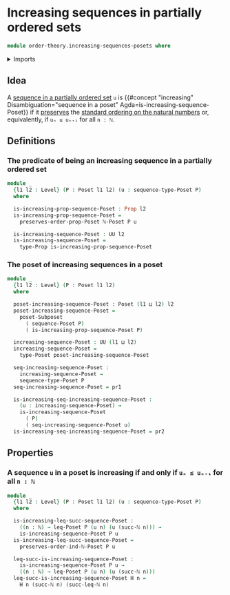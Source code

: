 # Increasing sequences in partially ordered sets

```agda
module order-theory.increasing-sequences-posets where
```

<details><summary>Imports</summary>

```agda
open import elementary-number-theory.decidable-total-order-natural-numbers
open import elementary-number-theory.inequality-natural-numbers
open import elementary-number-theory.natural-numbers

open import foundation.dependent-pair-types
open import foundation.function-types
open import foundation.identity-types
open import foundation.propositions
open import foundation.universe-levels

open import lists.sequences

open import order-theory.order-preserving-maps-posets
open import order-theory.posets
open import order-theory.sequences-posets
open import order-theory.subposets
```

</details>

## Idea

A [sequence in a partially ordered set](order-theory.sequences-posets.md) `u` is
{{#concept "increasing" Disambiguation="sequence in a poset" Agda=is-increasing-sequence-Poset}}
if it [preserves](order-theory.order-preserving-maps-posets.md) the
[standard ordering on the natural numbers](elementary-number-theory.inequality-natural-numbers.md)
or, equivalently, if `uₙ ≤ uₙ₊₁` for all `n : ℕ`.

## Definitions

### The predicate of being an increasing sequence in a partially ordered set

```agda
module _
  {l1 l2 : Level} (P : Poset l1 l2) (u : sequence-type-Poset P)
  where

  is-increasing-prop-sequence-Poset : Prop l2
  is-increasing-prop-sequence-Poset =
    preserves-order-prop-Poset ℕ-Poset P u

  is-increasing-sequence-Poset : UU l2
  is-increasing-sequence-Poset =
    type-Prop is-increasing-prop-sequence-Poset
```

### The poset of increasing sequences in a poset

```agda
module _
  {l1 l2 : Level} (P : Poset l1 l2)
  where

  poset-increasing-sequence-Poset : Poset (l1 ⊔ l2) l2
  poset-increasing-sequence-Poset =
    poset-Subposet
      ( sequence-Poset P)
      ( is-increasing-prop-sequence-Poset P)

  increasing-sequence-Poset : UU (l1 ⊔ l2)
  increasing-sequence-Poset =
    type-Poset poset-increasing-sequence-Poset

  seq-increasing-sequence-Poset :
    increasing-sequence-Poset →
    sequence-type-Poset P
  seq-increasing-sequence-Poset = pr1

  is-increasing-seq-increasing-sequence-Poset :
    (u : increasing-sequence-Poset) →
    is-increasing-sequence-Poset
      ( P)
      ( seq-increasing-sequence-Poset u)
  is-increasing-seq-increasing-sequence-Poset = pr2
```

## Properties

### A sequence `u` in a poset is increasing if and only if `uₙ ≤ uₙ₊₁` for all `n : ℕ`

```agda
module _
  {l1 l2 : Level} (P : Poset l1 l2) (u : sequence-type-Poset P)
  where

  is-increasing-leq-succ-sequence-Poset :
    ((n : ℕ) → leq-Poset P (u n) (u (succ-ℕ n))) →
    is-increasing-sequence-Poset P u
  is-increasing-leq-succ-sequence-Poset =
    preserves-order-ind-ℕ-Poset P u

  leq-succ-is-increasing-sequence-Poset :
    is-increasing-sequence-Poset P u →
    ((n : ℕ) → leq-Poset P (u n) (u (succ-ℕ n)))
  leq-succ-is-increasing-sequence-Poset H n =
    H n (succ-ℕ n) (succ-leq-ℕ n)
```
